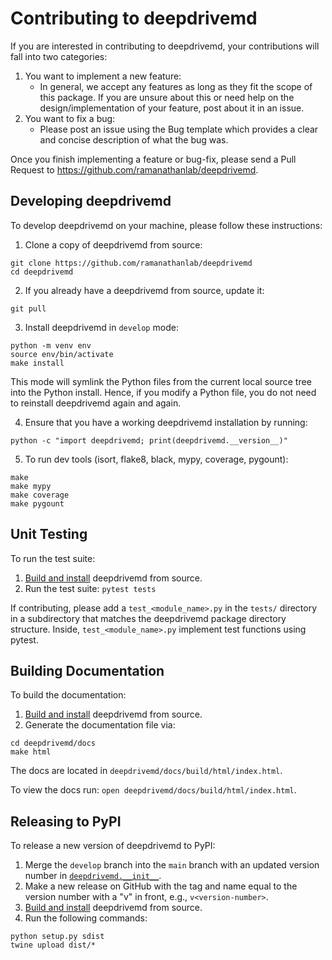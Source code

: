 # Contributing to deepdrivemd

If you are interested in contributing to deepdrivemd, your contributions will fall into two categories:

1. You want to implement a new feature:
    - In general, we accept any features as long as they fit the scope of this package. If you are unsure about this or need help on the design/implementation of your feature, post about it in an issue.
2. You want to fix a bug:
    - Please post an issue using the Bug template which provides a clear and concise description of what the bug was.

Once you finish implementing a feature or bug-fix, please send a Pull Request to https://github.com/ramanathanlab/deepdrivemd.

## Developing deepdrivemd

To develop deepdrivemd on your machine, please follow these instructions:


1. Clone a copy of deepdrivemd from source:

```
git clone https://github.com/ramanathanlab/deepdrivemd
cd deepdrivemd
```

2. If you already have a deepdrivemd from source, update it:

```
git pull
```

3. Install deepdrivemd in `develop` mode:

```
python -m venv env
source env/bin/activate
make install
```

This mode will symlink the Python files from the current local source tree into the Python install.
Hence, if you modify a Python file, you do not need to reinstall deepdrivemd again and again.

4. Ensure that you have a working deepdrivemd installation by running:

```
python -c "import deepdrivemd; print(deepdrivemd.__version__)"
```

5. To run dev tools (isort, flake8, black, mypy, coverage, pygount):

```
make
make mypy
make coverage
make pygount
```

## Unit Testing

To run the test suite:

1. [Build and install](#developing-deepdrivemd) deepdrivemd from source.
2. Run the test suite: `pytest tests`

If contributing, please add a `test_<module_name>.py` in the `tests/` directory
in a subdirectory that matches the deepdrivemd package directory structure. Inside,
`test_<module_name>.py` implement test functions using pytest.

## Building Documentation

To build the documentation:

1. [Build and install](#developing-deepdrivemd) deepdrivemd from source.
2. Generate the documentation file via:
```
cd deepdrivemd/docs
make html
```
The docs are located in `deepdrivemd/docs/build/html/index.html`.

To view the docs run: `open deepdrivemd/docs/build/html/index.html`.

## Releasing to PyPI

To release a new version of deepdrivemd to PyPI:

1. Merge the `develop` branch into the `main` branch with an updated version number in [`deepdrivemd.__init__`](https://github.com/ramanathanlab/deepdrivemd/blob/main/deepdrivemd/__init__.py).
2. Make a new release on GitHub with the tag and name equal to the version number with a "v" in front, e.g., `v<version-number>`.
3. [Build and install](#developing-deepdrivemd) deepdrivemd from source.
4. Run the following commands:
```
python setup.py sdist
twine upload dist/*
```
